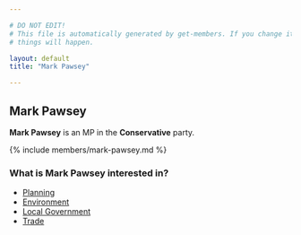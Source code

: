 ```yaml
---

# DO NOT EDIT!
# This file is automatically generated by get-members. If you change it, bad
# things will happen.

layout: default
title: "Mark Pawsey"

---
```


## Mark Pawsey

**Mark Pawsey** is an MP in the **Conservative** party.

{% include members/mark-pawsey.md %}

### What is Mark Pawsey interested in?


* [Planning](/interests/planning.html)
* [Environment](/interests/environment.html)
* [Local Government](/interests/local-government.html)
* [Trade](/interests/trade.html)
